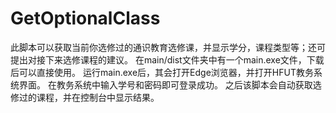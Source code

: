 # GetOptionalClass
此脚本可以获取当前你选修过的通识教育选修课，并显示学分，课程类型等；还可提出对接下来选修课程的建议。
在main/dist文件夹中有一个main.exe文件，下载后可以直接使用。
运行main.exe后，其会打开Edge浏览器，并打开HFUT教务系统界面。
在教务系统中输入学号和密码即可登录成功。
之后该脚本会自动获取选修过的课程，并在控制台中显示结果。
